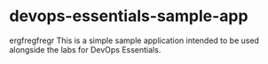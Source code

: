 # devops-essentials-sample-app
ergfregfregr
This is a simple sample application intended to be used alongside the labs for DevOps Essentials.
